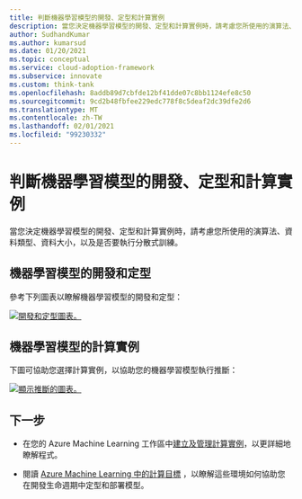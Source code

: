 ```yaml
---
title: 判斷機器學習模型的開發、定型和計算實例
description: 當您決定機器學習模型的開發、定型和計算實例時，請考慮您所使用的演算法、資料類型、資料大小，以及是否要執行分散式訓練。
author: SudhandKumar
ms.author: kumarsud
ms.date: 01/20/2021
ms.topic: conceptual
ms.service: cloud-adoption-framework
ms.subservice: innovate
ms.custom: think-tank
ms.openlocfilehash: 8addb89d7cbfde12bf41dde07c8bb1124efe8c50
ms.sourcegitcommit: 9cd2b48fbfee229edc778f8c5deaf2dc39dfe2d6
ms.translationtype: MT
ms.contentlocale: zh-TW
ms.lasthandoff: 02/01/2021
ms.locfileid: "99230332"
---
```

# <a name="determine-development-training-and-compute-instances-for-your-machine-learning-model"></a>判斷機器學習模型的開發、定型和計算實例

當您決定機器學習模型的開發、定型和計算實例時，請考慮您所使用的演算法、資料類型、資料大小，以及是否要執行分散式訓練。

## <a name="development-and-training-for-your-machine-learning-model"></a>機器學習模型的開發和定型

參考下列圖表以瞭解機器學習模型的開發和定型：

[![開發和定型圖表。](./media/dev-and-training.png)](./media/dev-and-training.png#lightbox)

## <a name="compute-instances-for-your-machine-learning-model"></a>機器學習模型的計算實例

下圖可協助您選擇計算實例，以協助您的機器學習模型執行推斷：

[![顯示推斷的圖表。](./media/inference.png)](./media/inference.png#lightbox)

## <a name="next-steps"></a>下一步

- 在您的 Azure Machine Learning 工作區中[建立及管理計算實例](/azure/machine-learning/how-to-create-manage-compute-instance)，以更詳細地瞭解程式。

- 閱讀 [Azure Machine Learning 中的計算目標](/azure/machine-learning/concept-compute-target) ，以瞭解這些環境如何協助您在開發生命週期中定型和部署模型。
